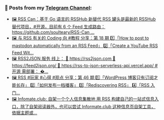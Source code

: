 ### 📰 Posts from my [Telegram Channel](https://t.me/s/aboutrss):
<!-- BLOG-POST-LIST:START -->
- [🖼 RSS Can：基于 Go 语言的 RSSHub 新替代 RSS 罐头是最新的 RSSHub 替代项目，#开源，目前有 6 个 Feed 生成路由： https://github.com/soulteary/RSS-Can ...](https://t.me/aboutrss/1287)
- [🖼 与 RSS 有关的 Coding 向 #教程 分享：第 18 期 1️⃣「How to post to mastodon automatically from an RSS Feed」 2️⃣「Create a YouTube RSS Feed Wit...](https://t.me/aboutrss/1286)
- [🖼 RSS2JSON 服务 线上： 🔸 https://rss2json.com 🔸 https://feed2json.org/ 🔸 https://rss-to-json-serverless-api.vercel.app/ #开源 需部署： �...](https://t.me/aboutrss/1285)
- [🖼 RSS #玩家 #心得 #观点 分享：第 46 期 1️⃣「WordPress 博客只有订阅才能长存」 2️⃣「如何发布一档播客」 3️⃣「Rediscovering RSS」 4️⃣「RSS 入门...](https://t.me/aboutrss/1284)
- [🖼 Infomate.club: 自架一个个人信息集散地 用 RSS 构建自己的一站式信息入口，除了自架阅读器外，也可以尝试 Informate.club 这种信息页自架工具，依据主题或...](https://t.me/aboutrss/1283)
<!-- BLOG-POST-LIST:END -->

<!--
**AboutRSS/AboutRSS** is a ✨ _special_ ✨ repository because its `README.md` (this file) appears on your GitHub profile.

Here are some ideas to get you started:

- 🔭 I’m currently working on ...
- 🌱 I’m currently learning ...
- 👯 I’m looking to collaborate on ...
- 🤔 I’m looking for help with ...
- 💬 Ask me about ...
- 📫 How to reach me: ...
- 😄 Pronouns: ...
- ⚡ Fun fact: ...
-->
